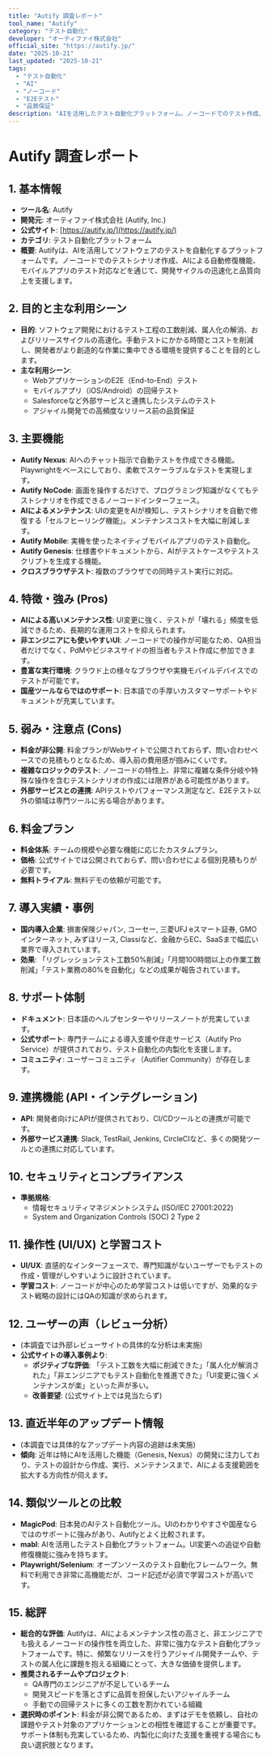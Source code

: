 ```yaml
---
title: "Autify 調査レポート"
tool_name: "Autify"
category: "テスト自動化"
developer: "オーティファイ株式会社"
official_site: "https://autify.jp/"
date: "2025-10-21"
last_updated: "2025-10-21"
tags:
  - "テスト自動化"
  - "AI"
  - "ノーコード"
  - "E2Eテスト"
  - "品質保証"
description: "AIを活用したテスト自動化プラットフォーム。ノーコードでのテスト作成、AIによるメンテナンス、モバイルアプリテストなどを提供し、開発の生産性向上を支援します。"
---
```


# **Autify 調査レポート**

## **1. 基本情報**

* **ツール名**: Autify
* **開発元**: オーティファイ株式会社 (Autify, Inc.)
* **公式サイト**: [https://autify.jp/](https://autify.jp/)
* **カテゴリ**: テスト自動化プラットフォーム
* **概要**: Autifyは、AIを活用してソフトウェアのテストを自動化するプラットフォームです。ノーコードでのテストシナリオ作成、AIによる自動修復機能、モバイルアプリのテスト対応などを通じて、開発サイクルの迅速化と品質向上を支援します。

## **2. 目的と主な利用シーン**

* **目的**: ソフトウェア開発におけるテスト工程の工数削減、属人化の解消、およびリリースサイクルの高速化。手動テストにかかる時間とコストを削減し、開発者がより創造的な作業に集中できる環境を提供することを目的とします。
* **主な利用シーン**:
  * WebアプリケーションのE2E（End-to-End）テスト
  * モバイルアプリ（iOS/Android）の回帰テスト
  * Salesforceなど外部サービスと連携したシステムのテスト
  * アジャイル開発での高頻度なリリース前の品質保証

## **3. 主要機能**

* **Autify Nexus**: AIへのチャット指示で自動テストを作成できる機能。Playwrightをベースにしており、柔軟でスケーラブルなテストを実現します。
* **Autify NoCode**: 画面を操作するだけで、プログラミング知識がなくてもテストシナリオを作成できるノーコードインターフェース。
* **AIによるメンテナンス**: UIの変更をAIが検知し、テストシナリオを自動で修復する「セルフヒーリング機能」。メンテナンスコストを大幅に削減します。
* **Autify Mobile**: 実機を使ったネイティブモバイルアプリのテスト自動化。
* **Autify Genesis**: 仕様書やドキュメントから、AIがテストケースやテストスクリプトを生成する機能。
* **クロスブラウザテスト**: 複数のブラウザでの同時テスト実行に対応。

## **4. 特徴・強み (Pros)**

* **AIによる高いメンテナンス性**: UI変更に強く、テストが「壊れる」頻度を低減できるため、長期的な運用コストを抑えられます。
* **非エンジニアにも使いやすいUI**: ノーコードでの操作が可能なため、QA担当者だけでなく、PdMやビジネスサイドの担当者もテスト作成に参加できます。
* **豊富な実行環境**: クラウド上の様々なブラウザや実機モバイルデバイスでのテストが可能です。
* **国産ツールならではのサポート**: 日本語での手厚いカスタマーサポートやドキュメントが充実しています。

## **5. 弱み・注意点 (Cons)**

* **料金が非公開**: 料金プランがWebサイトで公開されておらず、問い合わせベースでの見積もりとなるため、導入前の費用感が掴みにくいです。
* **複雑なロジックのテスト**: ノーコードの特性上、非常に複雑な条件分岐や特殊な操作を含むテストシナリオの作成には限界がある可能性があります。
* **外部サービスとの連携**: APIテストやパフォーマンス測定など、E2Eテスト以外の領域は専門ツールに劣る場合があります。

## **6. 料金プラン**

* **料金体系**: チームの規模や必要な機能に応じたカスタムプラン。
* **価格**: 公式サイトでは公開されておらず、問い合わせによる個別見積もりが必要です。
* **無料トライアル**: 無料デモの依頼が可能です。

## **7. 導入実績・事例**

* **国内導入企業**: 損害保険ジャパン, コーセー, 三菱UFJ eスマート証券, GMOインターネット, みずほリース, Classiなど、金融からEC、SaaSまで幅広い業界で導入されています。
* **効果**: 「リグレッションテスト工数50%削減」「月間100時間以上の作業工数削減」「テスト業務の80%を自動化」などの成果が報告されています。

## **8. サポート体制**

* **ドキュメント**: 日本語のヘルプセンターやリリースノートが充実しています。
* **公式サポート**: 専門チームによる導入支援や伴走サービス（Autify Pro Service）が提供されており、テスト自動化の内製化を支援します。
* **コミュニティ**: ユーザーコミュニティ（Autifier Community）が存在します。

## **9. 連携機能 (API・インテグレーション)**

* **API**: 開発者向けにAPIが提供されており、CI/CDツールとの連携が可能です。
* **外部サービス連携**: Slack, TestRail, Jenkins, CircleCIなど、多くの開発ツールとの連携に対応しています。

## **10. セキュリティとコンプライアンス**

* **準拠規格**:
  * 情報セキュリティマネジメントシステム (ISO/IEC 27001:2022)
  * System and Organization Controls (SOC) 2 Type 2

## **11. 操作性 (UI/UX) と学習コスト**

* **UI/UX**: 直感的なインターフェースで、専門知識がないユーザーでもテストの作成・管理がしやすいように設計されています。
* **学習コスト**: ノーコードが中心のため学習コストは低いですが、効果的なテスト戦略の設計にはQAの知識が求められます。

## **12. ユーザーの声（レビュー分析）**

* (本調査では外部レビューサイトの具体的な分析は未実施)
* **公式サイトの導入事例より**:
  * **ポジティブな評価**: 「テスト工数を大幅に削減できた」「属人化が解消された」「非エンジニアでもテスト自動化を推進できた」「UI変更に強くメンテナンスが楽」といった声が多い。
  * **改善要望**: (公式サイト上では見当たらず)

## **13. 直近半年のアップデート情報**

* (本調査では具体的なアップデート内容の追跡は未実施)
* **傾向**: 近年は特にAIを活用した機能（Genesis, Nexus）の開発に注力しており、テストの設計から作成、実行、メンテナンスまで、AIによる支援範囲を拡大する方向性が伺えます。

## **14. 類似ツールとの比較**

* **MagicPod**: 日本発のAIテスト自動化ツール。UIのわかりやすさや国産ならではのサポートに強みがあり、Autifyとよく比較されます。
* **mabl**: AIを活用したテスト自動化プラットフォーム。UI変更への追従や自動修復機能に強みを持ちます。
* **Playwright/Selenium**: オープンソースのテスト自動化フレームワーク。無料で利用でき非常に高機能だが、コード記述が必須で学習コストが高いです。

## **15. 総評**

* **総合的な評価**: Autifyは、AIによるメンテナンス性の高さと、非エンジニアでも扱えるノーコードの操作性を両立した、非常に強力なテスト自動化プラットフォームです。特に、頻繁なリリースを行うアジャイル開発チームや、テストの属人化に課題を抱える組織にとって、大きな価値を提供します。
* **推奨されるチームやプロジェクト**:
  * QA専門のエンジニアが不足しているチーム
  * 開発スピードを落とさずに品質を担保したいアジャイルチーム
  * 手動での回帰テストに多くの工数を割かれている組織
* **選択時のポイント**: 料金が非公開であるため、まずはデモを依頼し、自社の課題やテスト対象のアプリケーションとの相性を確認することが重要です。サポート体制も充実しているため、内製化に向けた支援を重視する場合にも良い選択肢となります。
